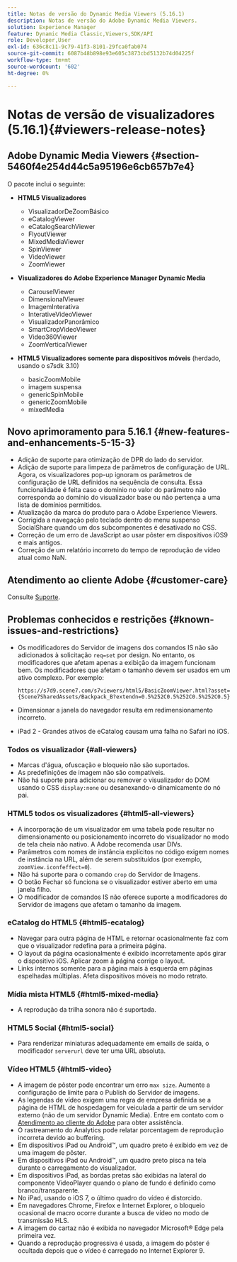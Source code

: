 ```yaml
---
title: Notas de versão do Dynamic Media Viewers (5.16.1)
description: Notas de versão do Adobe Dynamic Media Viewers.
solution: Experience Manager
feature: Dynamic Media Classic,Viewers,SDK/API
role: Developer,User
exl-id: 636c8c11-9c79-41f3-8101-29fca0fab074
source-git-commit: 6087b48b898e93e605c3873cbd5132b74d04225f
workflow-type: tm+mt
source-wordcount: '602'
ht-degree: 0%

---
```


# Notas de versão de visualizadores (5.16.1){#viewers-release-notes}

<!-- Updated April 06, 2021 for the 5.16.1 release-->

<!-- hide: yes
hidefromtoc: yes-->

<!-- robots: noindex
googlebot: noindex -->

## Adobe Dynamic Media Viewers {#section-5460f4e254d44c5a95196e6cb657b7e4}

O pacote inclui o seguinte:

* **HTML5 Visualizadores**

   * VisualizadorDeZoomBásico
   * eCatalogViewer
   * eCatalogSearchViewer
   * FlyoutViewer
   * MixedMediaViewer
   * SpinViewer
   * VideoViewer
   * ZoomViewer

* **Visualizadores do Adobe Experience Manager Dynamic Media**

   * CarouselViewer
   * DimensionalViewer
   * ImagemInterativa
   * InterativeVideoViewer
   * VisualizadorPanorâmico
   * SmartCropVideoViewer
   * Video360Viewer
   * ZoomVerticalViewer

* **HTML5 Visualizadores somente para dispositivos móveis** (herdado, usando o s7sdk 3.10)

   * basicZoomMobile
   * imagem suspensa
   * genericSpinMobile
   * genericZoomMobile
   * mixedMedia

## Novo aprimoramento para 5.16.1 {#new-features-and-enhancements-5-15-3}

* Adição de suporte para otimização de DPR do lado do servidor.
* Adição de suporte para limpeza de parâmetros de configuração de URL. Agora, os visualizadores pop-up ignoram os parâmetros de configuração de URL definidos na sequência de consulta. Essa funcionalidade é feita caso o domínio no valor do parâmetro não corresponda ao domínio do visualizador base ou não pertença a uma lista de domínios permitidos.
* Atualização da marca do produto para o Adobe Experience Viewers.
* Corrigida a navegação pelo teclado dentro do menu suspenso SocialShare quando um dos subcomponentes é desativado no CSS.
* Correção de um erro de JavaScript ao usar pôster em dispositivos iOS9 e mais antigos.
* Correção de um relatório incorreto do tempo de reprodução de vídeo atual como NaN.<!--  (CQ-4310148) -->

## Atendimento ao cliente Adobe {#customer-care}

Consulte [Suporte](https://experienceleague.adobe.com/docs/dynamic-media-classic/using/intro/support.html?lang=pt-BR#intro).

## Problemas conhecidos e restrições {#known-issues-and-restrictions}

* Os modificadores do Servidor de imagens dos comandos IS não são adicionados à solicitação `req=set` por design. No entanto, os modificadores que afetam apenas a exibição da imagem funcionam bem. Os modificadores que afetam o tamanho devem ser usados em um ativo complexo. Por exemplo:

  `https://s7d9.scene7.com/s7viewers/html5/BasicZoomViewer.html?asset= {Scene7SharedAssets/Backpack_B?extendn=0.5%252C0.5%252C0.5%252C0.5}`

* Dimensionar a janela do navegador resulta em redimensionamento incorreto.
* iPad 2 - Grandes ativos de eCatalog causam uma falha no Safari no iOS.

### Todos os visualizador {#all-viewers}

* Marcas d&#39;água, ofuscação e bloqueio não são suportados.
* As predefinições de imagem não são compatíveis.
* Não há suporte para adicionar ou remover o visualizador do DOM usando o CSS `display:none` ou desanexando-o dinamicamente do nó pai.

### HTML5 todos os visualizadores {#html5-all-viewers}

* A incorporação de um visualizador em uma tabela pode resultar no dimensionamento ou posicionamento incorreto do visualizador no modo de tela cheia não nativo. A Adobe recomenda usar DIVs.
* Parâmetros com nomes de instância explícitos no código exigem nomes de instância na URL, além de serem substituídos (por exemplo, `zoomView.iconfeffect=0`).
* Não há suporte para o comando `crop` do Servidor de Imagens.
* O botão Fechar só funciona se o visualizador estiver aberto em uma janela filho.
* O modificador de comandos IS não oferece suporte a modificadores do Servidor de imagens que afetam o tamanho da imagem.

### eCatalog do HTML5 {#html5-ecatalog}

* Navegar para outra página de HTML e retornar ocasionalmente faz com que o visualizador redefina para a primeira página.
* O layout da página ocasionalmente é exibido incorretamente após girar o dispositivo iOS. Aplicar zoom à página corrige o layout.
* Links internos somente para a página mais à esquerda em páginas espelhadas múltiplas. Afeta dispositivos móveis no modo retrato.

### Mídia mista HTML5 {#html5-mixed-media}

* A reprodução da trilha sonora não é suportada.

### HTML5 Social {#html5-social}

* Para renderizar miniaturas adequadamente em emails de saída, o modificador `serverurl` deve ter uma URL absoluta.

### Vídeo HTML5 {#html5-video}

* A imagem de pôster pode encontrar um erro `max size`. Aumente a configuração de limite para o Publish do Servidor de imagens.
* As legendas de vídeo exigem uma regra de empresa definida se a página de HTML de hospedagem for veiculada a partir de um servidor externo (não de um servidor Dynamic Media). Entre em contato com o [Atendimento ao cliente do Adobe](https://experienceleague.adobe.com/docs/dynamic-media-classic/using/intro/support.html?lang=pt-BR#intro) para obter assistência.
* O rastreamento do Analytics pode relatar porcentagem de reprodução incorreta devido ao buffering.
* Em dispositivos iPad ou Android™, um quadro preto é exibido em vez de uma imagem de pôster.
* Em dispositivos iPad ou Android™, um quadro preto pisca na tela durante o carregamento do visualizador.
* Em dispositivos iPad, as bordas pretas são exibidas na lateral do componente VideoPlayer quando o plano de fundo é definido como branco/transparente.
* No iPad, usando o iOS 7, o último quadro do vídeo é distorcido.
* Em navegadores Chrome, Firefox e Internet Explorer, o bloqueio ocasional de macro ocorre durante a busca de vídeo no modo de transmissão HLS.
* A imagem do cartaz não é exibida no navegador Microsoft® Edge pela primeira vez.
* Quando a reprodução progressiva é usada, a imagem do pôster é ocultada depois que o vídeo é carregado no Internet Explorer 9.
